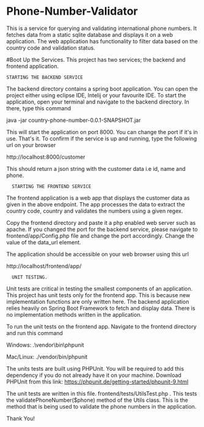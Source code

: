 # Phone-Number-Validator
This is a service for querying and validating international phone numbers. It fetches data from a static sqlite database and displays it on a web application. The web application has functionality to filter data based on the country code and validation status. 

#Boot Up the Services.
This project has two services; the backend and frontend application. 
  
    STARTING THE BACKEND SERVICE
    
   The backend directory contains a spring boot application. You can open the project either using eclipse IDE, Intelij or your favourite IDE. 
   To start the application, open your terminal and navigate to the backend directory. In there, type this command
   
   java -jar country-phone-number-0.0.1-SNAPSHOT.jar
   
   This will start the application on port 8000. You can change the port if it's in use. That's it. 
   To confirm if the service is up and running, type the following url on your browser 
   
   http://localhost:8000/customer
   
   This should return a json string with the customer data i.e id, name and phone. 
   
   
      STARTING THE FRONTEND SERVICE
   
   The frontend application is a web app that displays the customer data as given in the above endpoint. The app processes the data to extract the 
   country code, country and validates the numbers using a given regex. 
   
   Copy the frontend directory and paste it a php enabled web server such as apache. If you changed the port for the backend service, please navigate
   to frontend/app/Config.php file and change the port accordingly. Change the value of the data_url element. 
   
   The application should be accessible on your web browser using this url
   
   http://localhost/frontend/app/
   
      UNIT TESTING.
   
   Unit tests are critical in testing the smallest components of an application. This project has unit tests only for the frontend app. This is because new implementation    functions are only written here. The backend application relies heavily on Spring Boot Framework to fetch and display data. There is no implementation methods written in the application. 
   
   To run the unit tests on the frontend app. Navigate to the frontend directory and run this command
   
   Windows: .\vendor\bin\phpunit
   
   Mac/Linux: ./vendor/bin/phpunit
   
   The units tests are built using PHPUnit. You will be required to add this dependency if you do not already have it on your machine. Download PHPUnit from this link:
   https://phpunit.de/getting-started/phpunit-9.html
   
   The unit tests are written in this file. frontend/tests/UtilsTest.php . This tests the validatePhoneNumber($phone) method of the Utils class. This is the method that is being used to validate the phone numbers in the application. 
   
   Thank You!
   
   
   
   
  
    
